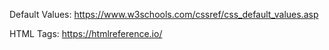 Default Values: https://www.w3schools.com/cssref/css_default_values.asp

HTML Tags: https://htmlreference.io/
